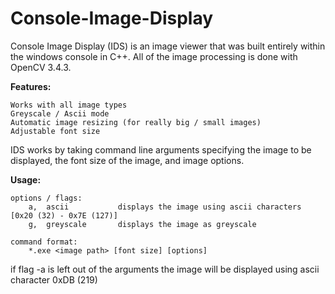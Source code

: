 # Console-Image-Display
Console Image Display (IDS) is an image viewer that was built entirely within the windows console in C++.
All of the image processing is done with OpenCV 3.4.3.

<b>Features:</b>

    Works with all image types
    Greyscale / Ascii mode
    Automatic image resizing (for really big / small images)
    Adjustable font size


IDS works by taking command line arguments specifying the image to be displayed, the font size of the image, and image options.

<b>Usage:</b>

	options / flags:
		a,	ascii			displays the image using ascii characters [0x20 (32) - 0x7E (127)]
		g,	greyscale		displays the image as greyscale
		
	command format:
		*.exe <image path> [font size] [options]

if flag -a is left out of the arguments the image will be displayed using ascii character 0xDB (219)
